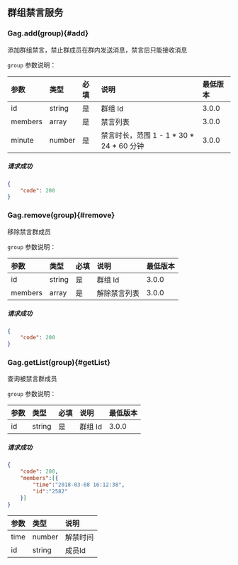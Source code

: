 ## 群组禁言服务

### Gag.add(group){#add}

添加群组禁言，禁止群成员在群内发送消息，禁言后只能接收消息

`group` 参数说明：

| 参数   	 |	类型		| 必填	| 说明 							|最低版本	|
| :----------|:--------	|:-----	|:------------------------------|:----- |
|	id		 |	string	|	是 	| 群组 Id		|3.0.0|
|	members  |	array	|	是 	| 禁言列表 |3.0.0|
|	minute   |	number	|	是 	| 禁言时长，范围 1 - 1 * 30 * 24 * 60 分钟|3.0.0|


##### 请求成功

```json
{
    "code": 200
}
```

### Gag.remove(group){#remove}

移除禁言群成员

`group` 参数说明：

| 参数   	 |	类型		| 必填	| 说明 							|最低版本	|
| :----------|:--------	|:-----	|:------------------------------|:----- |
|	id		 |	string	|	是 	| 群组 Id						|3.0.0|
|	members  |	array	|	是 	| 解除禁言列表 					|3.0.0|

##### 请求成功

```json
{
    "code": 200
}
```

### Gag.getList(group){#getList}

查询被禁言群成员

`group` 参数说明：

| 参数   	 |	类型		| 必填	| 说明 							|最低版本	|
| :----------|:--------	|:-----	|:------------------------------|:----- |
|	id		 |	string	|	是 	| 群组 Id		|3.0.0|

##### 请求成功

```json
{
	"code": 200,
	"members":[{
		"time":"2018-03-08 16:12:38",
		"id":"2582"
	}]
}
```
| 参数   	 |	类型		| 说明	
| :----------|:--------	|:-----	
|	time	 |	number	| 解禁时间
|	id		 |	string	| 成员Id
